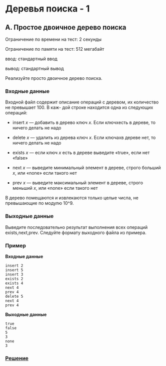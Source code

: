 # Деревья поиска - 1

## A. Простое двоичное дерево поиска

Ограничение по времени на тест: 2 секунды

Ограничение по памяти на тест: 512 мегабайт

ввод: стандартный ввод

вывод: стандартный вывод

Реализуйте просто двоичное дерево поиска.

### Входные данные

Входной файл содержит описание операций с деревом, их количество не превышает 100. В каж-
дой строке находится одна из следующих операций:

* insert _x_ — добавить в дерево ключ _x_. Если ключxесть в дереве, то ничего делать не надо

* delete _x_ — удалить из дерева ключ _x_. Если ключаxв дереве нет, то ничего делать не надо

* exists _x_ — если ключ _x_ есть в дереве выведите «true», если нет «false»

* next _x_ — выведите минимальный элемент в дереве, строго больший _x_, или «none» если такого
нет

* prev _x_ — выведите максимальный элемент в дереве, строго меньший _x_, или «none» если такого
нет

В дерево помещаются и извлекаются только целые числа, не превышающие по модулю 10^9.

### Выходные данные

Выведите последовательно результат выполнения всех операций exists,next,prev. Следуйте
формату выходного файла из примера.

### Пример

**Входные данные**
```
insert 2
insert 5
insert 3
exists 2
exists 4
next 4
prev 4
delete 5
next 4
prev 4
```

**Выходные данные**
```
true
false
5
3
none
3
```

### [Решение](taskA.py)
